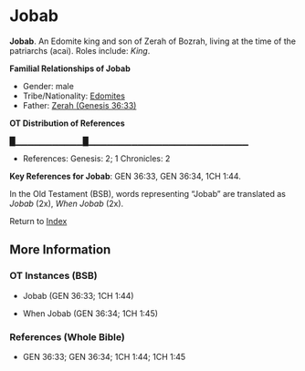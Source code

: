 # Jobab
**Jobab**. 
An Edomite king and son of Zerah of Bozrah, living at the time of the patriarchs (acai). 
Roles include: 
_King_. 




**Familial Relationships of Jobab**


* Gender: male
* Tribe/Nationality: [Edomites](../../../groups/md/acai/Edom.md)
* Father: [Zerah (Genesis 36:33)](Zerah.2.md)


**OT Distribution of References**

█▁▁▁▁▁▁▁▁▁▁▁█▁▁▁▁▁▁▁▁▁▁▁▁▁▁▁▁▁▁▁▁▁▁▁▁▁▁
* References: Genesis: 2; 1 Chronicles: 2



**Key References for Jobab**: 
GEN 36:33, GEN 36:34, 1CH 1:44. 


In the Old Testament (BSB), words representing “Jobab” are translated as 
*Jobab* (2x), *When Jobab* (2x). 




Return to [Index](00-Index.md)

## More Information

### OT Instances (BSB)

* Jobab (GEN 36:33; 1CH 1:44)

* When Jobab (GEN 36:34; 1CH 1:45)



### References (Whole Bible)

* GEN 36:33; GEN 36:34; 1CH 1:44; 1CH 1:45



